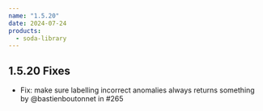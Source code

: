 ```yaml
---
name: "1.5.20"
date: 2024-07-24
products:
  - soda-library
---
```


## 1.5.20 Fixes

* Fix: make sure labelling incorrect anomalies always returns something by @bastienboutonnet in #265
